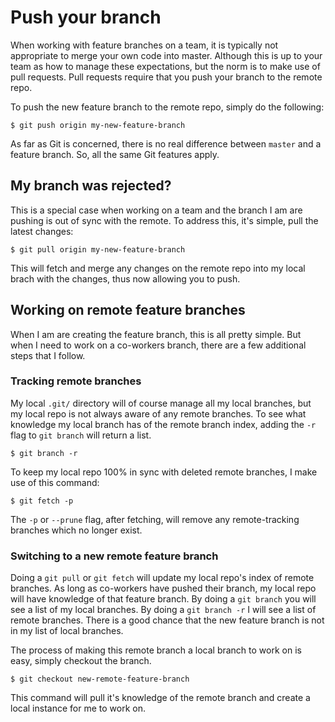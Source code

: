 # Push your branch

When working with feature branches on a team, it is typically not appropriate to merge your own code into master. Although this is up to your team as how to manage these expectations, but the norm is to make use of pull requests. Pull requests require that you push your branch to the remote repo.

To push the new feature branch to the remote repo, simply do the following:

```
$ git push origin my-new-feature-branch
```

As far as Git is concerned, there is no real difference between `master` and a feature branch. So, all the same Git features apply.

## My branch was rejected?

This is a special case when working on a team and the branch I am are pushing is out of sync with the remote. To address this, it's simple, pull the latest changes:

```
$ git pull origin my-new-feature-branch
```

This will fetch and merge any changes on the remote repo into my local brach with the changes, thus now allowing you to push.


## Working on remote feature branches

When I am are creating the feature branch, this is all pretty simple. But when I need to work on a co-workers branch, there are a few additional steps that I follow.

### Tracking remote branches

My local `.git/` directory will of course manage all my local branches, but my local repo is not always aware of any remote branches. To see what knowledge my local branch has of the remote branch index, adding the `-r` flag to `git branch` will return a list.

```
$ git branch -r
```

To keep my local repo 100% in sync with deleted remote branches, I make use of this command:

```
$ git fetch -p
```

The `-p` or `--prune` flag, after fetching, will remove any remote-tracking branches which no longer exist.

### Switching to a new remote feature branch

Doing a `git pull` or `git fetch` will update my local repo's index of remote branches. As long as co-workers have pushed their branch, my local repo will have knowledge of that feature branch. By doing a `git branch` you will see a list of my local branches. By doing a `git branch -r` I will see a list of remote branches. There is a good chance that the new feature branch is not in my list of local branches.

The process of making this remote branch a local branch to work on is easy, simply checkout the branch.

```
$ git checkout new-remote-feature-branch
```

This command will pull it's knowledge of the remote branch and create a local instance for me to work on.
